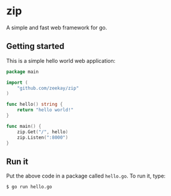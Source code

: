 # zip
A simple and fast web framework for go.


## Getting started
This is a simple hello world web application:

```go
package main

import (
    "github.com/zeekay/zip"
)

func hello() string {
    return "hello world!"
}

func main() {
    zip.Get("/", hello)
    zip.Listen(":8000")
}
```

## Run it
Put the above code in a package called `hello.go`. To run it, type:

```bash
$ go run hello.go
```

